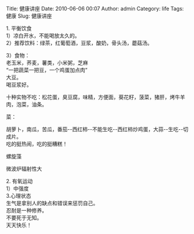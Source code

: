 Title: 健康讲座
Date: 2010-06-06 00:07
Author: admin
Category: life
Tags: 健康
Slug: 健康讲座

​1. 平衡饮食  
1）凉白开水，不能喝放太久的。  
2）推荐饮料：绿茶，红葡萄酒，豆浆，酸奶，骨头汤，蘑菇汤。

3）食物：  
老玉米，荞麦，薯类，小米粥，芝麻  
“一把蔬菜一把豆，一个鸡蛋加点肉”  
大豆。  
喝豆浆好。

十种实物不吃：松花蛋，臭豆腐，味精，方便面，葵花籽，菠菜，猪肝，烤牛羊肉，泡菜，油条。

菜：  

胡萝卜，南瓜，苦瓜，番茄--西红柿--不能生吃--西红柿炒鸡蛋，大蒜--生吃--切成片。  
吃的挺热闹，吃的挺糟糕！

螺旋藻

微波炉辐射性大

​2. 有氧运动  
1）中强度  
3.心理状态  
生气是拿别人的缺点和错误来惩罚自己。  
忍耐是一种修养。  
不要死于无知。  
天天快乐！
